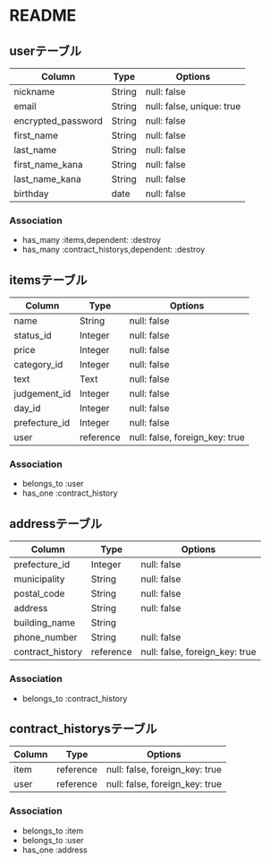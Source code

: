# README



## userテーブル
|Column             |Type  |Options                   |
|-------------------|------|--------------------------|
|nickname           |String |null: false              |
|email              |String |null: false, unique: true|
|encrypted_password |String |null: false              |
|first_name         |String |null: false              |
|last_name          |String |null: false              |
|first_name_kana    |String |null: false              |
|last_name_kana     |String |null: false              |
|birthday           |date   |null: false              |


### Association
- has_many :items,dependent: :destroy
- has_many :contract_historys,dependent: :destroy



## itemsテーブル

|Column         |Type     |Options                           |
|---------------|---------|----------------------------------|
|name           |String   |null: false                       |
|status_id      |Integer  |null: false                       |
|price          |Integer  |null: false                       |
|category_id    |Integer  |null: false                       |
|text           |Text     |null: false                       |
|judgement_id   |Integer  |null: false                       |
|day_id        |Integer  |null: false                       |
|prefecture_id  |Integer  |null: false                       |
|user           |reference|null: false, foreign_key: true    |

### Association
- belongs_to :user
- has_one :contract_history



## addressテーブル

|Column              |Type      |Options                           |
|--------------------|----------|----------------------------------|
|prefecture_id       |Integer   |null: false                       |
|municipality        |String    |null: false                       |
|postal_code         |String    |null: false                       |
|address             |String    |null: false                       |
|building_name       |String    |                                  |
|phone_number        |String    |null: false                       |
|contract_history    |reference |null: false, foreign_key: true    |

### Association
- belongs_to :contract_history



## contract_historysテーブル

|Column   |Type     |Options                           |
|---------|---------|----------------------------------|
|item     |reference|null: false, foreign_key: true    |
|user     |reference|null: false, foreign_key: true    |


### Association
- belongs_to :item
- belongs_to :user
- has_one :address


